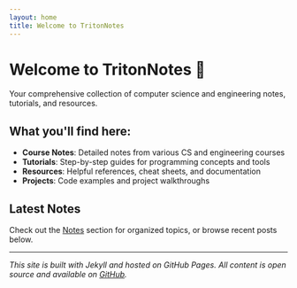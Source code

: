```yaml
---
layout: home
title: Welcome to TritonNotes
---
```


# Welcome to TritonNotes 🌊

Your comprehensive collection of computer science and engineering notes, tutorials, and resources.

## What you'll find here:

- **Course Notes**: Detailed notes from various CS and engineering courses
- **Tutorials**: Step-by-step guides for programming concepts and tools
- **Resources**: Helpful references, cheat sheets, and documentation
- **Projects**: Code examples and project walkthroughs

## Latest Notes

Check out the [Notes](/notes) section for organized topics, or browse recent posts below.

---

*This site is built with Jekyll and hosted on GitHub Pages. All content is open source and available on [GitHub](https://github.com/your-username/TritonNotes).*